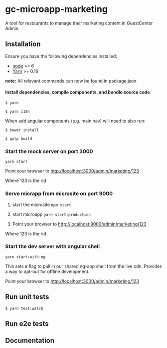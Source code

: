 # gc-microapp-marketing
A tool for restaurants to manage their marketing content in GuestCenter Admin

## Installation

Ensure you have the following dependencies installed:
- [node](https://nodejs.org/en/) >= 6
- [Yarn](https://yarnpkg.com/en/docs/install) >= 0.16

**note:** All relevant commands can now be found in package.json.

#### Install dependencies, compile components, and bundle source code

`$ yarn`

`$ yarn i18n`

When add angular components (e.g. main nav) will need to also run:

`$ bower install`

`$ gulp build`



### Start the mock server on port 3000
```
yarn start
```

Point your browser to [http://localhost:3000/admin/marketing/123](http://localhost:3000/admin/marketing/123)

Where 123 is the rid


### Serve micrapp from microsite on port 9000

1. start the microsite
```npm start```

2. start microapp 
```yarn start:production```

3. Point your browser to [http://localhost:9000/admin/marketing/123](http://localhost:9000/admin/marketing/123)

Where 123 is the rid


### Start the dev server with angular shell

```
yarn start:with-ng
```

This sets a flag to pull in our shared ng-app shell from the live cdn. Provides a way to opt-out for offline development.

Point your browser to [http://localhost:3000/admin/marketing/123](http://localhost:3000/admin/marketing/123)

## Run unit tests

`$ yarn test:watch`


## Run e2e tests


## Documentation
